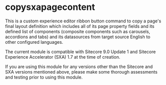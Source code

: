 # copysxapagecontent
This is a custom experience editor ribbon button command to copy a page's final layout definition which includes all of its page property fields and its defined list of components (composite components such as carousels, accordions and tabs) and its datasources from target source English to other configured languages.

The current module is compatible with Sitecore 9.0 Update 1 and Sitecore Experience Accelerator (SXA) 1.7 at the time of creation.

If you are using this module for any versions other than the Sitecore and SXA versions mentioned above, please make some thorough assessments and testing prior to using this module.

